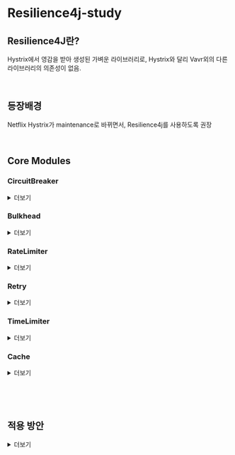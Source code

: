 # Resilience4j-study

## Resilience4J란?  
Hystrix에서 영감을 받아 생성된 가벼운 라이브러리로, Hystrix와 달리 Vavr외의 다른 라이브러리의 의존성이 없음.

<br>

## 등장배경  
Netflix Hystrix가 maintenance로 바뀌면서, Resilience4j를 사용하도록 권장

<br>

## Core Modules

### CircuitBreaker
<details>
<summary>더보기</summary>
<div markdown="1">
 
  * 3가지의 정상 상태(CLOSED, OPEN, HALF_OPEN)와 특수 상태(DISABLED, FORCED_OPEN)로 구성된 유한 상태 머신(finite state machine)로 구현 됨  
  * sliding window를 사용하여 호출 결과를 집계 및 저장
  * count-based 과 time-based, 두 종류의 sliding window가 존재 <br><br>

     <b> sliding window란? </b>  
     * count-based sliding window  
        - 마지막 N번 호출 결과를 집계  
        - N개의 원형 배열로 구현 됨  
        - size=10 이면 measurements도 항상 10  
        - N개의 요청을 저장하고 aggregation 함  
        - total aggregation은 새로운 결과가 기록되면 가장 오래된 measurement이 제거되며, 업데이트 됨  
        - 스냅샷 검색시간 O(1)  
        - 메모리 소비는 O(N) 
        
    * time-based sliding window
        - 마지막 N초 호출 결과를 집계  
        - N개의 부분 집합(버킷) 원형 배열로 구현 됨  
        - size-10 이면 partial aggregation(bucket)도 항상 10  
        - head bucket 은 현재 초의 호출 결과에 대한 aggregation 저장  
        - 나머지 bucket은 나머지 초의 호출 결과에 대한 aggregation 저장  
        - total aggregation은 새로운 결과가 기록되면 가장 오래된 bucket이 제거되며, 업데이트 됨  
        - 스냅샷 검색시간 O(1)
        - 메모리 소비는 O(N)
    <br><br>
    
     <b> Failure rate and slow call rate threshold (실패율과 느린 호출률의 임계치)</b>  
     * CircuitBreaker의 상태는 실패율 또는 느린 호출률이 임계치와 같거나 그 이상일 때, OPEN 으로 변할 것
     * 기본적으로 모든 Exception은 실패로 집계
     * 실패율에 집계할 Exception을 정의할 수 있음
     * 실패/성공으로 집계하지 않는 Exception도 정의할 수 있음
     * 최소 호출수를 정의해야 실패율과 느린 호출률이 계산 됨
     * Circuit이 OPEN되면 CallNotPermittedException 발생하며, 호출을 거부
     * DISABLED, FORCED_OPEN 싱태에서는 Circuit Breaker events 가 발생하지 않으며, Metrics이 기록되지 않음  <br><br>
     
 * Circuit Breaker는 Thread Safe 함
     * Circuit Breaker 상태는 AtomicReference에 저장 됨  
     * atomic operations을 사용하여 상태를 업데이트 함
     * Sliding Window로 부터 snapshot을 읽거나 호출을 기록하는 것은 동기화 됨   
        --> 함수 호출을 동기화 하는 것은 아님
     * 오직 하나의 thread만 상태 및 sliding window를 update 할 수 있음
     * sliding window size = 15 라 해서, 15개의 호출만 동시 실행되는 것은 아님  
     * concurrent threads 수를 제한하고자할 시, Bulkhead 사용
     
 * CircuitBreakerRegistry  
     * Thread safe와 atomicity guarantee를 제공하는 ConcurrentHashMap의 기반 in memory CircuitBreakerRegistry가 제공 됨  
     * CircuitBreaker instance를 관리함(create and retrieve)
     
 * CircuitBreakerConfig  
     * CircuitBreakerConfig builder를 사용하여 custom한 global configration을 할 수 있음
     * | property | default | description |  
       |----------|---------------|-------------------|
       | failureRateThreshold | 50 | 실패율 임계치(%) |
       | slowCallRateThreshold | 100 | 느린 호출률 (%) <br> 100보다 크면 circuit open |
       | slowCallDurationThreshold | 60000 | 느린 호출로 판단하는 초 [ms] <br> slowCallRate를 증가 시킴 |
       | permittedNumberOfCallsInHalfOpenState | 10 | HalfOpenState 상태에서 허용되는 호출 수 |
       | slidingWindowType | COUNT_BASED | sliding window type <br> COUNT_BASED or TIME_BASED |
       | slidingWindowSize | 100 | 에러율을 계산하기 위한 최소 호출 수 | 
       | waitDurationInOpenState | 60000 | OPEN 에서 HALF OPEN으로 가기 전 CircuitBreaker의 대기 시간 |
       | automaticTransitionFromOpenToHalfOpenEnabled | false | true일 경우, waitDurationInOpenState 시간 이후 자동으로 OPEN에서 HALF OPEN으로 transition 됨 |
       | recordExceptions | empty | 실패로 기록할 Exception list |
       | ignoreExceptions | empty | 실패/성공으로 기록하지 않을 Exception list <br> recordExceptions에 있는 Exception일지라도 기록하지 않음 |


</div>
</details> 

### Bulkhead
<details>
<summary>더보기</summary>
<div markdown="1">  
  
  * 동시 실행(concurrent execution) 수를 제한할 수 있는 bulkhead pattern의 2가지 구현체를 제공  
       * SemaphoreBulkhead  
          - Semaphores 기반  
          - 다양한 Threading과 I/O model에서 잘 작동함  
          - "shadow" thread pool 옵션을 제공하지 않음  
          - correct thread pool size를 보장하는 것은 client의 책임 
            
       * FixedThreadPoolBulkhead 
          - bounded queue와 fixed thread pool 사용
  
  * BulkheadRegistry
      * in memory BulkheadRegistry 와 ThreadPoolBulkheadRegistry 제공
      * ThreadPoolBulkheadRegistry은 Bulkhead instance를 관리(create and retrieve)하는데 사용할 수 있음
 
  * BulkheadConfig
      * BulkheadConfig builder를 사용하여 custom한 global configration을 할 수 있음
      * | property | default | description |  
        |----------|---------------|-------------------|
        | maxConcurrentCalls | 25 | bulkhead에 의해 허용되는 최대 병렬 실행(parallel executions)량 |
        | maxWaitDuration | 0 | bulkhead가 가득찼을 때, 진입하고자 하는 Thread를 차단해야하는 최대 시간 |
        
  * ThreadPoolBulkheadConfig
      * ThreadPoolBulkheadConfig builder를 사용하여 custom한 global configration을 할 수 있음
      * | property | default | description |  
        |----------|---------------|-------------------|
        | maxThreadPoolSize | Runtime.getRuntime().availableProcessors() | Max thread pool size |
        | coreThreadPoolSize | Runtime.getRuntime().availableProcessors() - 1 | Core thread pool size | 
        | queueCapacity | 100 | Capacity of the queue |
        | keepAliveDuration | 20 | Thread가 Core수 보다 많을 때, idle thread가 종료되기 전 새 task를 기다리는 최대 시간[ms] |
                    
</div>
</details>

### RateLimiter  
<details>  
<summary>더보기</summary>      
<div markdown="1">  
  
  * 서비스의 고가용성 및 안정성을 수립하고 확장 가능한 API를 준비하기 위한 필수 기술  
  
  * 초과 요청에 대해서 거절하거나 나중에 실행하기 위한 Queue 생성, 또는 앞의 두가지 방식을 결합하여 사용 가능  
  
  * RateLimiter의 구현체
      * AtomicRateLimiter (AtomicReference 통해 state를 관리, Default)
      * SemaphoreBasedRateLimiter <br><br>
      * limitRefreshPeriod 후에 permissions refresh 하는 스케쥴러 포함
      * AtomicRateLimiter 구현체의 경우 RateLimiter가 사용되지 않는 경우 refresh를 skip 할 수 있도록 최적화 되어 있음
  
  * AtomicRateLimiter.State는 완전히 변경할 수 없음  
      * activeCycle - 마지막 호출에서 사용된 Cycle number  
      * activePermissions - 마지막 호출 후 사용 가능한 permission 수 (Can be negative if some permissions were reserved)  
      * nanosToWait - 마지막 호출에 대한 permission을 기다리는 nanoseconds 수
      
  * SemaphoreBasedRateLimiter
      * Semaphores 사용
    
  * RateLimiterRegistry
      * in memory RateLimiterRegistry는 RateLimite instance를 관리(create and retrieve)하는데 사용할 수 있음
      
  * RateLimiterConfig 
      * RateLimiterConfig builder를 사용하여 custom한 global configration을 할 수 있음
      * | property | default | description |  
        |----------|---------------|-------------------| 
        | timeoutDuration | 5 | thread가 permission을 기다리는 대기 시간[s] |
        | limitRefreshPeriod | 500 | limit refresh 기간이 지나면 rate limiter는 permission count를 limitForPeriod 값으로 재설정[ns] |
        | limitForPeriod | 50 | 한번의 limit refresh 기간 동안 사용 가능 한 permission 수 |
        
  * Runtime 시점에 rate limiter params을 변경하기 위해, changeTimeoutDuration와 changeLimitForPeriod를 사용 가능함
      * 현재 대기하고 있는 Thread 또는 현재 period permissions에 영향을 미치지 않음
      

</div>
</details>

### Retry

<details>  
<summary>더보기</summary>      
<div markdown="1">        
 
   * RetryRegistry
      * in memory RetryRegistry는 Retry instance를 관리(create and retrieve)하는데 사용할 수 있음

   * RetryConfig
      * RetryConfig builder를 사용하여 custom한 global configration을 할 수 있음
      * | property | default | description |  
        |----------|---------------|-------------------| 
        | maxAttempts | 3 | 최대 Retry 횟수 |
        | waitDuration | 500 | Retry 사이의 fixed 대기 시간[ms] |
        | intervalFunction | numOfAttempts -> waitDuration | Retry 실패 후, 대기 interval을 수정하는 function <br> 기본적으로, wait duration은 일정하게 유지 |
        | retryOnResultPredicate | result -> false | result를 Retry 해야하는지 판단하는 predicate <br> true : 재시도 |
        | retryOnExceptionPredicate | throwable -> true | Exception을 Retry 해야하는지 판단하는 predicate <br> true : 재시도 |
        | retryExceptions | empty | 실패로 기록되고, Retry 할 Exception list | 
        | ignoreExceptions | empty | ignore하고 Retry 하지 않는 Exception list |
          
   * IntervalFunction
      * Retry 사이에 fixed 대기 시간을 사용하지 않고, 모든 Retry에 대한 대기 시간을 계산하는데 IntervalFunction을 사용
      * IntervalFunction 생성을 간단하게 할 수 있는 factory method를 제공
         ~~~ java
         IntervalFunction defaultWaitInterval = IntervalFunction.ofDefaults();

         // This interval function is used internally when you only configure waitDuration  
         IntervalFunction fixedWaitInterval = IntervalFunction.of(Duration.ofSeconds(5));

         IntervalFunction intervalWithExponentialBackoff = IntervalFunction.ofExponentialBackoff();

         IntervalFunction intervalWithCustomExponentialBackoff 
                              = IntervalFunction.ofExponentialBackoff(IntervalFunction.DEFAULT_INITIAL_INTERVAL, 2d);

         IntervalFunction randomWaitInterval = IntervalFunction.ofRandomized();

         // Overwrite the default intervalFunction with your custom one
         RetryConfig retryConfig = RetryConfig.custom()
                                              .intervalFunction(intervalWithExponentialBackoff)
                                              .build();
         ~~~

</div>
</details>

### TimeLimiter

<details>  
<summary>더보기</summary>      
<div markdown="1"> 
 
   * TimeLimiterRegistry
       * in memory TimeLimiterRegistry는 TimeLimiter instance를 관리(create and retrieve)하는데 사용할 수 있음
 
   * TimeLimiterConfig
       * TimeLimiterConfig builder를 사용하여 custom한 global configration을 할 수 있음
       * | property | default | description |  
         |----------|---------------|-------------------| 
         | timeoutDuration | 1 | timeout 기간[s] |
         | cancelRunningFuture | true | running future에 취소해야하는지 여부 |
       
   * 실행 시간을 제한하기 위해 CompletionStage 와 Future를 decorate하는 decorator function을 제공
   ~~~ java
   // Given I have a helloWorldServic.sayHelloWorld() method which takes too long
   HelloWorldService helloWorldService = mock(HelloWorldService.class);

   // Create a TimeLimiter
   TimeLimiter timeLimiter = TimeLimiter.of(Duration.ofSeconds(1));
   // The Scheduler is needed to schedule a timeout on a non-blocking CompletableFuture
   ScheduledExecutorService scheduler = Executors.newScheduledThreadPool(3);

   // The non-blocking variant with a CompletableFuture
   CompletableFuture<String> result = timeLimiter.executeCompletionStage(scheduler, 
                                                  () -> CompletableFuture.supplyAsync(helloWorldService::sayHelloWorld))
                                                 .toCompletableFuture();

   // The blocking variant which is basically future.get(timeoutDuration, MILLISECONDS)
   String result = timeLimiter.executeFutureSupplier(() -> CompletableFuture.supplyAsync(() -> helloWorldService::sayHelloWorld));
   ~~~
       
</div>
</details>

### Cache

<details>  
<summary>더보기</summary>      
<div markdown="1">  


</div>
</details>




<br><br><br>

## 적용 방안

<details>  
<summary>더보기</summary>      
<div markdown="1"> 
 
1. Annotation base
~~~yml
resilience4j.circuitbreaker:
  instances:
    backendB:
      slidingWindowSize: 10
      minimumNumberOfCalls: 10
      permittedNumberOfCallsInHalfOpenState: 3
      waitDurationInOpenState: 5s
      failureRateThreshold: 90

resilience4j.retry:
  instances:
    backendB:
      maxRetryAttempts: 2
      waitDuration: 100
      retryExceptions: org.springframework.web.client.HttpServerErrorException

resilience4j.ratelimiter:
  instances:
    backendB:
      limitForPeriod: 10
      limitRefreshPeriod: 1s
      timeoutDuration: 0
~~~

~~~java
@CircuitBreaker(name = "backendB", fallbackMethod = "fallbackB1")
@Retry(name = "backendB", fallbackMethod = "fallbackB2")
@RateLimiter(name = "backendB", fallbackMethod = "fallbackB3")
public void callMethod() {
    // write code here..
}
~~~

* 각각의 Annotation에 fallbackMethod 지정 가능
* CircuitBreaker의 fallbackMethod 오류(HttpServerErrorException) 발생 시, Retry 시도
* Throttling을 위한 RateLimeter

<br><br>

2. Code base
~~~yml
resilience4j.circuitbreaker:
  instances:
    backendB:
      slidingWindowSize: 10
      minimumNumberOfCalls: 10
      permittedNumberOfCallsInHalfOpenState: 3
      waitDurationInOpenState: 5s
      failureRateThreshold: 90

resilience4j.retry:
  instances:
    backendB:
      maxRetryAttempts: 2
      waitDuration: 100
      retryExceptions: org.springframework.web.client.HttpServerErrorException

resilience4j.ratelimiter:
  instances:
    backendB:
      limitForPeriod: 10
      limitRefreshPeriod: 1s
      timeoutDuration: 0
~~~

~~~java
private static final String BACKEND_B = "backendB";
private final CustomService customService;
private final CircuitBreaker circuitBreaker;
private final Retry retry;
private final RateLimiter rateLimiter;
private final TimeLimiter timeLimiter;
public CustomController(CustomService customService,
                         CircuitBreakerRegistry circuitBreakerRegistry,
                         RetryRegistry retryRegistry,
                         RateLimiterRegistry rateLimiterRegistry,
                         TimeLimiterRegistry timeLimiterRegistry) {
    this.customService = customService;
    this.circuitBreaker = circuitBreakerRegistry.circuitBreaker(BACKEND_B);
    this.retry = retryRegistry.retry(BACKEND_B);
    this.rateLimiter = rateLimiterRegistry.rateLimiter(BACKEND_B);
    this.timeLimiter = timeLimiterRegistry.timeLimiter(BACKEND_B);
}
@PostMapping("test")
public Mono<String> monoTest(){
    return executeWithFallback(customService.callMethod(), this::monoFallback);
}
public Mono<String> monoFallback(Throwable ex){
    return Mono.just("inside fallback");
}
private <T> Mono<T> executeWithFallback(Mono<T> publisher, Function<Throwable, Mono<T>> fallback){
    return publisher
            .transform(TimeLimiterOperator.of(timeLimiter))
            .transform(CircuitBreakerOperator.of(circuitBreaker))
            .transform(RetryOperator.of(retry))
            .transform(RateLimiterOperator.of(rateLimiter))
            .onErrorResume(TimeoutException.class, fallback)
            .onErrorResume(CallNotPermittedException.class, fallback)
            .onErrorResume(RequestNotPermitted.class, fallback);
}
~~~

<br>

* fallback 메소드 작성시, origin method와 동일한 Return type을 가져야 하며 Exception parameter를 인자로 받아야 함

<br>

#### 고민해 볼 사항

* 공통적으로 처리한다면 어떤 방식이 더 효율적인가?  
--> 개인적으로, Annotation 방식이 더 효율적일 것 같다.  
    config 관련 설정은 모두 yml 파일에 선언 후,   
    실제 코드에서 annotation으로 decorate 하는것이 가독성/관리적인 측면에서 더 낫다고 판단한다.  


* RateLimit 적용시, 특정 Request에 대해서는 accept 할 수 있을까?  
-->

* Api 별 config를 다르게..?  
--> 

</div>
</details>
